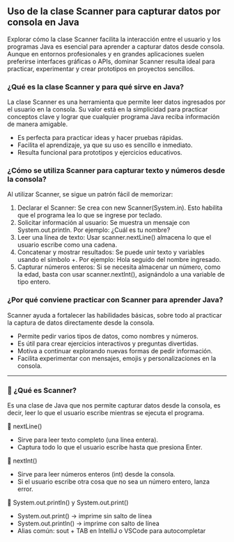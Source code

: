 <h2 align="left"> Uso de la clase Scanner para capturar datos por consola en Java </h2>

<p align="left"> Explorar cómo la clase Scanner facilita la interacción entre el usuario y los programas Java es esencial para aprender a capturar datos desde consola. Aunque en entornos profesionales y en grandes aplicaciones suelen preferirse interfaces gráficas o APIs, dominar Scanner resulta ideal para practicar, experimentar y crear prototipos en proyectos sencillos. </p>

<h3> ¿Qué es la clase Scanner y para qué sirve en Java? </h3>

<p align="left"> La clase Scanner es una herramienta que permite leer datos ingresados por el usuario en la consola. Su valor está en la simplicidad para practicar conceptos clave y lograr que cualquier programa Java reciba información de manera amigable.

* Es perfecta para practicar ideas y hacer pruebas rápidas.
* Facilita el aprendizaje, ya que su uso es sencillo e inmediato.
* Resulta funcional para prototipos y ejercicios educativos. </p>

<h3> ¿Cómo se utiliza Scanner para capturar texto y números desde la consola? </h3>

<p align="left"> Al utilizar Scanner, se sigue un patrón fácil de memorizar:

1. Declarar el Scanner: Se crea con new Scanner(System.in). Esto habilita que el programa lea lo que se ingrese por teclado.
2. Solicitar información al usuario: Se muestra un mensaje con System.out.println. Por ejemplo: ¿Cuál es tu nombre?
3. Leer una línea de texto: Usar scanner.nextLine() almacena lo que el usuario escribe como una cadena.
4. Concatenar y mostrar resultados: Se puede unir texto y variables usando el símbolo +. Por ejemplo: Hola seguido del nombre ingresado.
5. Capturar números enteros: Si se necesita almacenar un número, como la edad, basta con usar scanner.nextInt(), asignándolo a una variable de tipo entero. </p>

<h3> ¿Por qué conviene practicar con Scanner para aprender Java? </h3>

<p align="left"> Scanner ayuda a fortalecer las habilidades básicas, sobre todo al practicar la captura de datos directamente desde la consola.

* Permite pedir varios tipos de datos, como nombres y números.
* Es útil para crear ejercicios interactivos y preguntas divertidas.
* Motiva a continuar explorando nuevas formas de pedir información.
* Facilita experimentar con mensajes, emojis y personalizaciones en la consola.</p>

<hr>

<h3> 📌 ¿Qué es Scanner? </h3>

<p align="left"> Es una clase de Java que nos permite capturar datos desde la consola, es decir, leer lo que el usuario escribe mientras se ejecuta el programa.

</p>

<p align="left"> 

🧠 nextLine()

* Sirve para leer texto completo (una línea entera).
* Captura todo lo que el usuario escribe hasta que presiona Enter.

🔢 nextInt()

* Sirve para leer números enteros (int) desde la consola.
* Si el usuario escribe otra cosa que no sea un número entero, lanza error.

💬 System.out.println() y System.out.print()

* System.out.print() → imprime sin salto de línea
* System.out.println() → imprime con salto de línea
* Alias común: sout + TAB en IntelliJ o VSCode para autocompletar

</p>